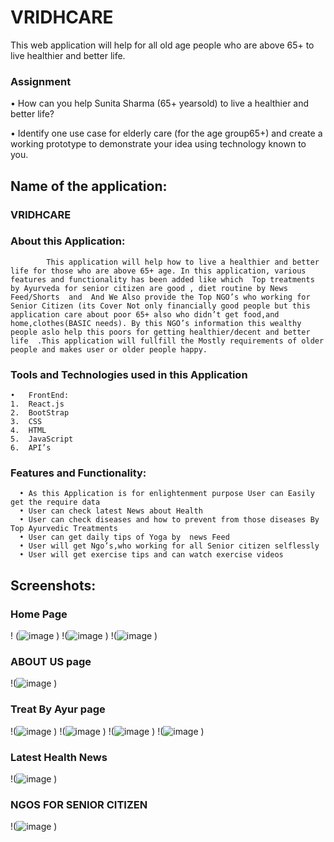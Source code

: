 # VRIDHCARE
This web application will help for all old age people who are above 65+ to live healthier and better life.

### Assignment
•	How can you help Sunita Sharma (65+ yearsold) to live a healthier and better life?

•	Identify one use case for elderly care (for the age group65+) and create a working prototype to demonstrate your idea using technology known to you.

## Name of the application: 
### VRIDHCARE

   ### About this Application:
   
            This application will help how to live a healthier and better life for those who are above 65+ age. In this application, various features and functionality has been added like which  Top treatments by Ayurveda for senior citizen are good , diet routine by News Feed/Shorts  and  And We Also provide the Top NGO’s who working for Senior Citizen (its Cover Not only financially good people but this application care about poor 65+ also who didn’t get food,and home,clothes(BASIC needs). By this NGO’s information this wealthy people aslo help this poors for getting healthier/decent and better life  .This application will fullfill the Mostly requirements of older people and makes user or older people happy.

### Tools and Technologies used in this Application
    •	FrontEnd:
    1.	React.js
    2.	BootStrap
    3.	CSS
    4.	HTML
    5.	JavaScript
    6.	API’s

### Features and Functionality:
      •	As this Application is for enlightenment purpose User can Easily get the require data 
      •	User can check latest News about Health
      •	User can check diseases and how to prevent from those diseases By Top Ayurvedic Treatments
      •	User can get daily tips of Yoga by  news Feed
      •	User will get Ngo’s,who working for all Senior citizen selflessly
      •	User will get exercise tips and can watch exercise videos
## Screenshots:
### Home Page
! (![image](https://github.com/Abhisheksonone/VRIDHCARE/assets/136397000/a0ea97f3-cde0-4f80-a9fa-70e8a50f41f5)
)
!(![image](https://github.com/Abhisheksonone/VRIDHCARE/assets/136397000/2d822f98-b5ad-4ead-9a02-f3e4ff8a4188)
)
!(![image](https://github.com/Abhisheksonone/VRIDHCARE/assets/136397000/6c132ef6-3891-4c7d-8925-77b076ba6acd)
)
 
 

 





### ABOUT US page
!(![image](https://github.com/Abhisheksonone/VRIDHCARE/assets/136397000/6ce67182-e9a8-4bed-8964-9c7232ede9d0)
)
 

### Treat By Ayur page
!(![image](https://github.com/Abhisheksonone/VRIDHCARE/assets/136397000/1f904b9f-4619-44c8-a542-0dfde72e1431)
)
!(![image](https://github.com/Abhisheksonone/VRIDHCARE/assets/136397000/262168dc-783f-4edf-9522-f2689234e61b)
)
!(![image](https://github.com/Abhisheksonone/VRIDHCARE/assets/136397000/ff094b01-7ce1-4dd9-a47e-815036fc5b9c)
)
!(![image](https://github.com/Abhisheksonone/VRIDHCARE/assets/136397000/4d7d777f-d7c3-4218-80a1-36b6d3ed5b00)
)

 
 

### Latest Health News
!(![image](https://github.com/Abhisheksonone/VRIDHCARE/assets/136397000/e0ed0304-58d7-4218-9aad-6bcc77235a55)
)

 


### NGOS FOR SENIOR CITIZEN
!(![image](https://github.com/Abhisheksonone/VRIDHCARE/assets/136397000/159317f3-2698-4042-8112-4b04cb0d1cad)
)
 










